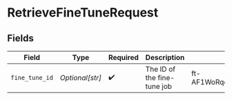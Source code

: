 # RetrieveFineTuneRequest


## Fields

| Field                        | Type                         | Required                     | Description                  | Example                      |
| ---------------------------- | ---------------------------- | ---------------------------- | ---------------------------- | ---------------------------- |
| `fine_tune_id`               | *Optional[str]*              | :heavy_check_mark:           | The ID of the fine-tune job<br/> | ft-AF1WoRqd3aJAHsqc9NY7iL8F  |
